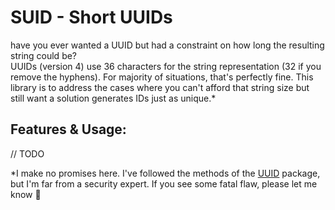 # SUID - Short UUIDs

have you ever wanted a UUID but had a constraint on how long the resulting string could be?\
UUIDs (version 4) use 36 characters for the string representation (32 if you remove the hyphens). For majority of situations, that's perfectly fine. This library is to address the cases where you can't afford that string size but still want a solution generates IDs just as unique.*

## Features & Usage:
// TODO


*I make no promises here. I've followed the methods of the [UUID](https://github.com/google/uuid) package, but I'm far from a security expert. If you see some fatal flaw, please let me know 🙂

